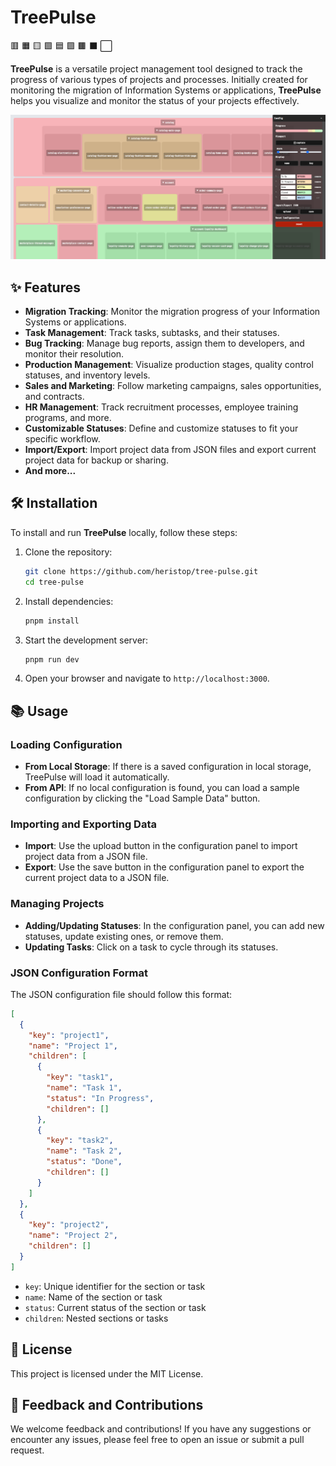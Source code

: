# TreePulse

🟥 🟧 🟨 🟩 🟦 🟪 🟫 ⬛ ⬜

**TreePulse** is a versatile project management tool designed to track the progress of various types of projects and processes. Initially created for monitoring the migration of Information Systems or applications, **TreePulse** helps you visualize and monitor the status of your projects effectively.

![screenshot](/public/screenshot.png)

## ✨ Features

- **Migration Tracking**: Monitor the migration progress of your Information Systems or applications.
- **Task Management**: Track tasks, subtasks, and their statuses.
- **Bug Tracking**: Manage bug reports, assign them to developers, and monitor their resolution.
- **Production Management**: Visualize production stages, quality control statuses, and inventory levels.
- **Sales and Marketing**: Follow marketing campaigns, sales opportunities, and contracts.
- **HR Management**: Track recruitment processes, employee training programs, and more.
- **Customizable Statuses**: Define and customize statuses to fit your specific workflow.
- **Import/Export**: Import project data from JSON files and export current project data for backup or sharing.
- **And more...**

## 🛠️ Installation

To install and run **TreePulse** locally, follow these steps:

1. Clone the repository:

    ```bash
    git clone https://github.com/heristop/tree-pulse.git
    cd tree-pulse
    ```

2. Install dependencies:

    ```bash
    pnpm install
    ```

3. Start the development server:

    ```bash
    pnpm run dev
    ```

4. Open your browser and navigate to `http://localhost:3000`.

## 📚 Usage

### Loading Configuration

- **From Local Storage**: If there is a saved configuration in local storage, TreePulse will load it automatically.
- **From API**: If no local configuration is found, you can load a sample configuration by clicking the "Load Sample Data" button.

### Importing and Exporting Data

- **Import**: Use the upload button in the configuration panel to import project data from a JSON file.
- **Export**: Use the save button in the configuration panel to export the current project data to a JSON file.

### Managing Projects

- **Adding/Updating Statuses**: In the configuration panel, you can add new statuses, update existing ones, or remove them.
- **Updating Tasks**: Click on a task to cycle through its statuses.

### JSON Configuration Format

The JSON configuration file should follow this format:

```json
[
  {
    "key": "project1",
    "name": "Project 1",
    "children": [
      {
        "key": "task1",
        "name": "Task 1",
        "status": "In Progress",
        "children": []
      },
      {
        "key": "task2",
        "name": "Task 2",
        "status": "Done",
        "children": []
      }
    ]
  },
  {
    "key": "project2",
    "name": "Project 2",
    "children": []
  }
]
```

- `key`: Unique identifier for the section or task
- `name`: Name of the section or task
- `status`: Current status of the section or task
- `children`: Nested sections or tasks

## 📄 License

This project is licensed under the MIT License.

## 💬 Feedback and Contributions

We welcome feedback and contributions! If you have any suggestions or encounter any issues, please feel free to open an issue or submit a pull request.
